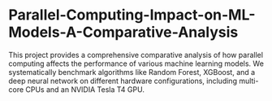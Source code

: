 # Parallel-Computing-Impact-on-ML-Models-A-Comparative-Analysis
 This project provides a comprehensive comparative analysis of how parallel computing affects the performance of various machine learning models. We systematically benchmark algorithms like Random Forest, XGBoost, and a deep neural network on different hardware configurations, including multi-core CPUs and an NVIDIA Tesla T4 GPU.
        
